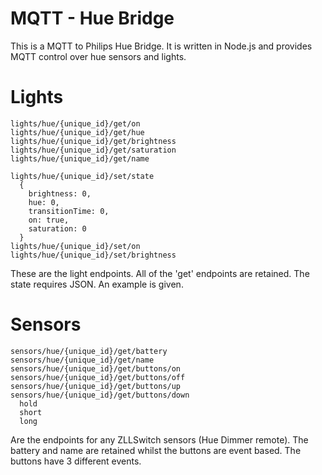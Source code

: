 # MQTT - Hue Bridge

This is a MQTT to Philips Hue Bridge. It is written in Node.js and provides MQTT control over hue sensors and lights.

# Lights

```
lights/hue/{unique_id}/get/on
lights/hue/{unique_id}/get/hue
lights/hue/{unique_id}/get/brightness
lights/hue/{unique_id}/get/saturation
lights/hue/{unique_id}/get/name

lights/hue/{unique_id}/set/state
  {
    brightness: 0,
    hue: 0,
    transitionTime: 0,
    on: true,
    saturation: 0
  }
lights/hue/{unique_id}/set/on
lights/hue/{unique_id}/set/brightness
```

These are the light endpoints. All of the 'get' endpoints are retained.
The state requires JSON. An example is given.

# Sensors

```
sensors/hue/{unique_id}/get/battery
sensors/hue/{unique_id}/get/name
sensors/hue/{unique_id}/get/buttons/on
sensors/hue/{unique_id}/get/buttons/off
sensors/hue/{unique_id}/get/buttons/up
sensors/hue/{unique_id}/get/buttons/down
  hold
  short
  long
```

Are the endpoints for any ZLLSwitch sensors (Hue Dimmer remote).
The battery and name are retained whilst the buttons are event based.
The buttons have 3 different events.
